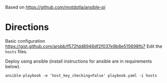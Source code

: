 Based on https://github.com/motdotla/ansible-pi

# Directions
Basic configuration https://gist.github.com/arobb/f572fdd8946df2f037e9b8e515698fb7
Edit the `hosts` files.

Deploy using ansible (install instructions for ansible are in requirements below).
```
ansible-playbook -e 'host_key_checking=False' playbook.yaml -i hosts
```
